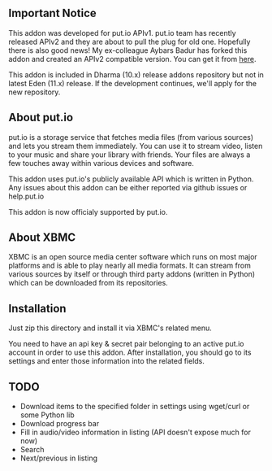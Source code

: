 Important Notice
---------------------------------------

This addon was developed for put.io APIv1. put.io team has recently released
APIv2 and they are about to pull the plug for old one. Hopefully there is also
good news! My ex-colleague Aybars Badur has forked this addon and created an
APIv2 compatible version. You can get it from 
[here](https://github.com/ybrs/putio-xbmc-v2).

This addon is included in Dharma (10.x) release addons repository but not in latest
Eden (11.x) release. If the development continues, we'll apply for the new repository.


About put.io
---------------------------------------

put.io is a storage service that fetches media files (from various sources) and
lets you stream them immediately. You can use it to stream video, listen to your
music and share your library with friends. Your files are always a few touches
away within various devices and software.

This addon uses put.io's publicly available API which is written in Python. Any
issues about this addon can be either reported via github issues or help.put.io

This addon is now officialy supported by put.io.

About XBMC
---------------------------------------

XBMC is an open source media center software which runs on most major platforms
and is able to play nearly all media formats. It can stream from various sources
by itself or through third party addons (written in Python) which can be
downloaded from its repositories.

Installation
---------------------------------------

Just zip this directory and install it via XBMC's related menu.

You need to have an api key & secret pair belonging to an active put.io account
in order to use this addon. After installation, you should go to its settings
and enter those information into the related fields.

TODO
---------------------------------------

* Download items to the specified folder in settings using wget/curl or some Python lib
* Download progress bar
* Fill in audio/video information in listing (API doesn't expose much for now)
* Search
* Next/previous in listing

